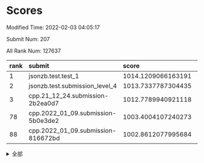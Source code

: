 # Scores

Modified Time: 2022-02-03 04:05:17

Submit Num: 207

All Rank Num: 127637

| rank |               submit               |       score        |       sigma        | pk_num |
| :--- | :--------------------------------- | :----------------- | :----------------- | :----- |
| 1    | jsonzb.test.test_1                 | 1014.1209066163191 | 0.8673903969407243 | 2462   |
| 2    | jsonzb.test.submission_level_4     | 1013.7337787304435 | 0.8287588791751794 | 2461   |
| 3    | cpp.21_12_24.submission-2b2ea0d7   | 1012.7789940921118 | 0.7784421915850844 | 2468   |
| 78   | cpp.2022_01_09.submission-5b0e3de2 | 1003.4004107240273 | 0.7161222245146778 | 2471   |
| 88   | cpp.2022_01_09.submission-816672bd | 1002.8612077995684 | 0.7295090762234779 | 2464   |


<details>
<summary>全部</summary>

| rank |                 submit                 |       score        |       sigma        | pk_num |
| :--- | :------------------------------------- | :----------------- | :----------------- | :----- |
| 1    | jsonzb.test.test_1                     | 1014.1209066163191 | 0.8673903969407243 | 2462   |
| 2    | jsonzb.test.submission_level_4         | 1013.7337787304435 | 0.8287588791751794 | 2461   |
| 3    | cpp.21_12_24.submission-2b2ea0d7       | 1012.7789940921118 | 0.7784421915850844 | 2468   |
| 4    | gobigger.level_3.submission_level_3_2  | 1012.3917877985591 | 0.7989278807174718 | 2469   |
| 5    | gobigger.level_3.submission_level_3_40 | 1011.5126966041782 | 0.7933830988370022 | 2468   |
| 6    | gobigger.level_3.submission_level_3_35 | 1011.4107450249953 | 0.7783904280530504 | 2465   |
| 7    | gobigger.level_3.submission_level_3_28 | 1011.2766333384982 | 0.8015254672962389 | 2471   |
| 8    | gobigger.level_3.submission_level_3_18 | 1010.9902137023432 | 0.79381055321594   | 2467   |
| 9    | gobigger.level_3.submission_level_3_30 | 1010.9568930565963 | 0.7817668613519603 | 2465   |
| 10   | gobigger.level_3.submission_level_3_29 | 1010.8285104949423 | 0.7825007896030717 | 2465   |
| 11   | gobigger.level_3.submission_level_3_1  | 1010.8126901426331 | 0.7631175829910387 | 2463   |
| 12   | gobigger.level_3.submission_level_3_46 | 1010.770696402675  | 0.7665469196772644 | 2467   |
| 13   | gobigger.level_3.submission_level_3_16 | 1010.7171407788993 | 0.7807822731778509 | 2466   |
| 14   | gobigger.level_3.submission_level_3_25 | 1010.6876398712411 | 0.7780643314984907 | 2467   |
| 15   | gobigger.level_3.submission_level_3_36 | 1010.6767542875438 | 0.7605676379144751 | 2467   |
| 16   | gobigger.level_3.submission_level_3_33 | 1010.6612330383523 | 0.7618895384099502 | 2467   |
| 17   | gobigger.level_3.submission_level_3_37 | 1010.5818950959272 | 0.7803784842741204 | 2467   |
| 18   | gobigger.level_3.submission_level_3_44 | 1010.5712023811038 | 0.7463266245181852 | 2463   |
| 19   | gobigger.level_3.submission_level_3_32 | 1010.5337453742387 | 0.7966433624410624 | 2470   |
| 20   | gobigger.level_3.submission_level_3_19 | 1010.4872239422745 | 0.7724595443371111 | 2465   |
| 21   | gobigger.level_3.submission_level_3_17 | 1010.4349643350565 | 0.7693844918615553 | 2466   |
| 22   | gobigger.level_3.submission_level_3_14 | 1010.3045808888046 | 0.7714653963388689 | 2467   |
| 23   | gobigger.level_3.submission_level_3_45 | 1010.2811833828443 | 0.7552293879046985 | 2471   |
| 24   | gobigger.level_3.submission_level_3_24 | 1010.0559373580214 | 0.7817980091323223 | 2464   |
| 25   | gobigger.level_3.submission_level_3_26 | 1010.0326693305993 | 0.7462632132157848 | 2470   |
| 26   | gobigger.level_3.submission_level_3_8  | 1009.9665757550057 | 0.7527220309464442 | 2466   |
| 27   | gobigger.level_3.submission_level_3_34 | 1009.9363868336452 | 0.7492413304347404 | 2464   |
| 28   | gobigger.level_3.submission_level_3_4  | 1009.9029670749371 | 0.7520979020795926 | 2469   |
| 29   | gobigger.level_3.submission_level_3_6  | 1009.9016210375638 | 0.7524674992857209 | 2462   |
| 30   | gobigger.level_3.submission_level_3_15 | 1009.8742887178697 | 0.7800480045647933 | 2461   |
| 31   | gobigger.level_3.submission_level_3_0  | 1009.7962184281042 | 0.7526933466946848 | 2467   |
| 32   | gobigger.level_3.submission_level_3_47 | 1009.759305672976  | 0.7404774786121606 | 2477   |
| 33   | gobigger.level_3.submission_level_3_9  | 1009.7003235663226 | 0.7713385835170186 | 2469   |
| 34   | gobigger.level_3.submission_level_3_22 | 1009.6476549405342 | 0.7518873550142982 | 2464   |
| 35   | gobigger.level_3.submission_level_3_5  | 1009.6320661237795 | 0.7789442713034076 | 2465   |
| 36   | gobigger.level_3.submission_level_3_42 | 1009.6223917134678 | 0.7441961718282262 | 2465   |
| 37   | gobigger.level_3.submission_level_3_23 | 1009.5907605493941 | 0.7567589380343716 | 2467   |
| 38   | gobigger.level_3.submission_level_3_11 | 1009.5700417322564 | 0.753402502097372  | 2470   |
| 39   | gobigger.level_3.submission_level_3_10 | 1009.5671993406912 | 0.752329615638057  | 2469   |
| 40   | gobigger.level_3.submission_level_3_39 | 1009.5488332499631 | 0.7501716965914872 | 2469   |
| 41   | gobigger.level_3.submission_level_3_27 | 1009.5342798903833 | 0.7694237706991809 | 2467   |
| 42   | gobigger.level_3.submission_level_3_13 | 1009.5294525575217 | 0.7356790466739115 | 2463   |
| 43   | gobigger.level_3.submission_level_3_48 | 1009.4614991793691 | 0.750338802151051  | 2471   |
| 44   | gobigger.level_3.submission_level_3_7  | 1009.2575876857131 | 0.7418615179255174 | 2465   |
| 45   | gobigger.level_3.submission_level_3_12 | 1009.1227162327712 | 0.7512371149857248 | 2467   |
| 46   | gobigger.level_3.submission_level_3_31 | 1009.1191128422666 | 0.7571212732977214 | 2469   |
| 47   | gobigger.level_3.submission_level_3_43 | 1009.0812849135971 | 0.7544743689772834 | 2468   |
| 48   | gobigger.level_3.submission_level_3_38 | 1009.0018676144385 | 0.7608108838689718 | 2464   |
| 49   | gobigger.level_3.submission_level_3_41 | 1008.986477193831  | 0.7385129914846447 | 2464   |
| 50   | gobigger.level_3.submission_level_3_49 | 1008.9698358593472 | 0.7544092736013043 | 2460   |
| 51   | gobigger.level_3.submission_level_3_20 | 1008.7836496335015 | 0.7531122354004098 | 2471   |
| 52   | gobigger.level_3.submission_level_3_3  | 1008.1568064852286 | 0.7420276178837596 | 2466   |
| 53   | gobigger.level_3.submission_level_3_21 | 1007.8602290898609 | 0.7334345492220092 | 2464   |
| 54   | gobigger.level_1.submission_level_1_24 | 1004.9578743359324 | 0.7212835205456349 | 2469   |
| 55   | gobigger.level_1.submission_level_1_32 | 1004.9041356990538 | 0.7230692310139046 | 2466   |
| 56   | gobigger.level_1.submission_level_1_48 | 1004.6689386655539 | 0.7244368928569473 | 2464   |
| 57   | gobigger.level_1.submission_level_1_4  | 1004.206267944308  | 0.7164993254240754 | 2463   |
| 58   | gobigger.level_1.submission_level_1_29 | 1004.1003400529978 | 0.7132435425707515 | 2468   |
| 59   | gobigger.level_1.submission_level_1_41 | 1004.0902410795399 | 0.715484198653668  | 2468   |
| 60   | gobigger.level_1.submission_level_1_17 | 1004.0784412011013 | 0.7156727127382401 | 2467   |
| 61   | gobigger.level_1.submission_level_1_46 | 1004.0564494445908 | 0.7218388994425144 | 2465   |
| 62   | gobigger.level_1.submission_level_1_0  | 1004.0188372817641 | 0.7179655071014059 | 2464   |
| 63   | gobigger.level_1.submission_level_1_42 | 1003.928166415376  | 0.7174112284367672 | 2470   |
| 64   | gobigger.level_1.submission_level_1_9  | 1003.9175967228658 | 0.7201889244215094 | 2464   |
| 65   | gobigger.level_1.submission_level_1_7  | 1003.9031745426047 | 0.7108199867760041 | 2465   |
| 66   | gobigger.level_1.submission_level_1_15 | 1003.8794426453344 | 0.7264183293064549 | 2468   |
| 67   | gobigger.level_1.submission_level_1_31 | 1003.8517629980794 | 0.7207022586466325 | 2465   |
| 68   | gobigger.level_1.submission_level_1_1  | 1003.8146750120655 | 0.7072483653356193 | 2464   |
| 69   | gobigger.level_1.submission_level_1_14 | 1003.7669231353137 | 0.7231889950542661 | 2470   |
| 70   | gobigger.level_1.submission_level_1_47 | 1003.5877423664979 | 0.7153803007147295 | 2467   |
| 71   | gobigger.level_1.submission_level_1_23 | 1003.5374930118145 | 0.7196696326748139 | 2469   |
| 72   | gobigger.level_1.submission_level_1_2  | 1003.5286137011495 | 0.7201161960490864 | 2470   |
| 73   | gobigger.level_1.submission_level_1_34 | 1003.5064709679807 | 0.7071711351474378 | 2469   |
| 74   | gobigger.level_1.submission_level_1_25 | 1003.4759945605558 | 0.7198675209206276 | 2467   |
| 75   | gobigger.level_1.submission_level_1_5  | 1003.4541033446512 | 0.7116275298507642 | 2464   |
| 76   | gobigger.level_1.submission_level_1_36 | 1003.4239824537566 | 0.7134546531140155 | 2463   |
| 77   | gobigger.level_1.submission_level_1_8  | 1003.419626295626  | 0.7104640220907155 | 2467   |
| 78   | cpp.2022_01_09.submission-5b0e3de2     | 1003.4004107240273 | 0.7161222245146778 | 2471   |
| 79   | gobigger.level_1.submission_level_1_12 | 1003.3060275344529 | 0.7129268832689453 | 2467   |
| 80   | gobigger.level_1.submission_level_1_40 | 1003.2696292727608 | 0.7257241314848141 | 2466   |
| 81   | gobigger.level_1.submission_level_1_27 | 1003.1758976248137 | 0.7175392759847294 | 2463   |
| 82   | gobigger.level_1.submission_level_1_10 | 1003.1681384496142 | 0.7262448072264082 | 2472   |
| 83   | gobigger.level_1.submission_level_1_3  | 1003.1642126869507 | 0.7178444382232437 | 2466   |
| 84   | gobigger.level_1.submission_level_1_39 | 1003.0808905486554 | 0.7269470884366896 | 2463   |
| 85   | gobigger.level_1.submission_level_1_16 | 1002.9703020535685 | 0.7270259821376956 | 2468   |
| 86   | gobigger.level_1.submission_level_1_35 | 1002.9243570481906 | 0.726785937280994  | 2466   |
| 87   | gobigger.level_1.submission_level_1_11 | 1002.8786560836284 | 0.7203112723048911 | 2466   |
| 88   | cpp.2022_01_09.submission-816672bd     | 1002.8612077995684 | 0.7295090762234779 | 2464   |
| 89   | gobigger.level_1.submission_level_1_38 | 1002.8312894163932 | 0.7173817010860913 | 2461   |
| 90   | gobigger.level_1.submission_level_1_30 | 1002.7929346506975 | 0.7193234811607936 | 2473   |
| 91   | gobigger.level_1.submission_level_1_21 | 1002.757938284822  | 0.7159894016844642 | 2470   |
| 92   | gobigger.level_1.submission_level_1_37 | 1002.7103626777753 | 0.7116023285610314 | 2463   |
| 93   | gobigger.level_1.submission_level_1_49 | 1002.7021135405455 | 0.7136273641908643 | 2461   |
| 94   | gobigger.level_1.submission_level_1_28 | 1002.6153806564508 | 0.7116841393157901 | 2468   |
| 95   | gobigger.level_1.submission_level_1_43 | 1002.5970039629844 | 0.7220496841546961 | 2462   |
| 96   | gobigger.level_1.submission_level_1_18 | 1002.568472989316  | 0.7199672978396985 | 2466   |
| 97   | gobigger.level_1.submission_level_1_20 | 1002.552930289468  | 0.7142315322635531 | 2462   |
| 98   | gobigger.level_1.submission_level_1_19 | 1002.5095140586294 | 0.7279903546890831 | 2465   |
| 99   | gobigger.level_1.submission_level_1_13 | 1002.4660577046558 | 0.713237409011533  | 2466   |
| 100  | gobigger.level_1.submission_level_1_26 | 1002.4575207452709 | 0.7116150484708703 | 2470   |
| 101  | gobigger.level_1.submission_level_1_45 | 1002.3084285899884 | 0.7128032509030194 | 2467   |
| 102  | gobigger.level_1.submission_level_1_44 | 1002.1827395167094 | 0.7152555099984907 | 2468   |
| 103  | gobigger.level_1.submission_level_1_22 | 1001.965584928924  | 0.7133479644742026 | 2467   |
| 104  | gobigger.level_1.submission_level_1_33 | 1001.7700840682561 | 0.7081076005212152 | 2464   |
| 105  | gobigger.level_1.submission_level_1_6  | 1001.723368135767  | 0.713277434665097  | 2463   |
| 106  | gobigger.random.submission_random_46   | 996.9461125590528  | 0.7008251268775849 | 2471   |
| 107  | gobigger.random.submission_random_38   | 996.9404509076273  | 0.7093287530015141 | 2465   |
| 108  | gobigger.random.submission_random_32   | 996.8613370148988  | 0.7033815515767122 | 2465   |
| 109  | gobigger.random.submission_random_22   | 996.6441347145127  | 0.704860296897507  | 2469   |
| 110  | gobigger.random.submission_random_21   | 996.6307154448668  | 0.7075986899869936 | 2462   |
| 111  | gobigger.random.submission_random_36   | 996.5973228032851  | 0.7158537794742996 | 2465   |
| 112  | gobigger.random.submission_random_33   | 996.5710854592733  | 0.7131337846473743 | 2467   |
| 113  | gobigger.random.submission_random_41   | 996.5075102996182  | 0.729709170865423  | 2470   |
| 114  | gobigger.random.submission_random_5    | 996.4873790707259  | 0.7120023972904644 | 2471   |
| 115  | gobigger.random.submission_random_45   | 996.4546009643585  | 0.7004396908295808 | 2464   |
| 116  | gobigger.random.submission_random_12   | 996.4124103073409  | 0.7096879161308481 | 2465   |
| 117  | gobigger.random.submission_random_49   | 996.2545285825084  | 0.7005895445840579 | 2465   |
| 118  | gobigger.random.submission_random_42   | 996.2409741870289  | 0.7232446729305887 | 2466   |
| 119  | gobigger.random.submission_random_31   | 996.2168355967672  | 0.7132980196610658 | 2465   |
| 120  | gobigger.random.submission_random_17   | 996.1887947593822  | 0.7085605069394639 | 2467   |
| 121  | gobigger.random.submission_random_9    | 996.1358568614627  | 0.7217075221813242 | 2468   |
| 122  | gobigger.random.submission_random_25   | 996.1003570839068  | 0.7022174205010224 | 2462   |
| 123  | gobigger.random.submission_random_34   | 996.0823515878583  | 0.7079066454924056 | 2461   |
| 124  | gobigger.random.submission_random_19   | 996.0689422227438  | 0.6982179094175756 | 2469   |
| 125  | gobigger.random.submission_random_15   | 995.9926336824932  | 0.710422699492634  | 2468   |
| 126  | gobigger.random.submission_random_2    | 995.9706736330699  | 0.7118713970668211 | 2466   |
| 127  | gobigger.random.submission_random_24   | 995.9308265418589  | 0.7073603956628082 | 2469   |
| 128  | gobigger.random.submission_random_6    | 995.9160529996484  | 0.7065564072129602 | 2465   |
| 129  | gobigger.random.submission_random_28   | 995.8712185506511  | 0.7104717078081741 | 2462   |
| 130  | gobigger.random.submission_random_47   | 995.799161497769   | 0.7035543273031908 | 2466   |
| 131  | gobigger.random.submission_random_30   | 995.7562832514172  | 0.7054218130218728 | 2467   |
| 132  | gobigger.random.submission_random_14   | 995.7389267628055  | 0.7134881729469582 | 2472   |
| 133  | gobigger.random.submission_random_27   | 995.6791533076109  | 0.7145459940469764 | 2463   |
| 134  | gobigger.random.submission_random_10   | 995.605104345757   | 0.7079791982233977 | 2466   |
| 135  | gobigger.random.submission_random_8    | 995.57138390448    | 0.7162141172449933 | 2467   |
| 136  | gobigger.random.submission_random_29   | 995.5626767307377  | 0.7038550731705412 | 2466   |
| 137  | gobigger.random.submission_random_40   | 995.5619497110438  | 0.7227753561157301 | 2467   |
| 138  | gobigger.random.submission_random_43   | 995.5341750976576  | 0.7106935681598038 | 2467   |
| 139  | gobigger.random.submission_random_16   | 995.4802385854255  | 0.7168121991719854 | 2467   |
| 140  | gobigger.random.submission_random_37   | 995.4625256504011  | 0.7098452841742201 | 2470   |
| 141  | gobigger.random.submission_random_48   | 995.4456987160391  | 0.7016321851356168 | 2470   |
| 142  | gobigger.random.submission_random_4    | 995.3805064947451  | 0.7176616058586089 | 2470   |
| 143  | gobigger.random.submission_random_7    | 995.3005372721318  | 0.7008645510758471 | 2466   |
| 144  | gobigger.random.submission_random_44   | 995.2765933386895  | 0.7199162388404231 | 2465   |
| 145  | gobigger.random.submission_random_35   | 995.2507096316374  | 0.7450173022148879 | 2470   |
| 146  | gobigger.random.submission_random_13   | 995.1547401636896  | 0.6934904995080796 | 2467   |
| 147  | gobigger.random.submission_random_20   | 995.1274151738171  | 0.7196980338955191 | 2462   |
| 148  | gobigger.random.submission_random_23   | 995.1192029856447  | 0.7181432690064082 | 2466   |
| 149  | gobigger.random.submission_random_11   | 995.033974936367   | 0.7305228093967747 | 2473   |
| 150  | gobigger.random.submission_random_18   | 995.015603173902   | 0.7133561665343693 | 2465   |
| 151  | gobigger.random.submission_random_3    | 994.8336465729697  | 0.7243668721450026 | 2468   |
| 152  | gobigger.random.submission_random_1    | 994.743992340204   | 0.722487834985209  | 2465   |
| 153  | gobigger.random.submission_random_26   | 994.5961990943725  | 0.7009099490142242 | 2464   |
| 154  | gobigger.random.submission_random_39   | 994.467187651262   | 0.7257750476971483 | 2466   |
| 155  | gobigger.level_2.submission_level_2_31 | 994.295162314437   | 0.7274083331964752 | 2472   |
| 156  | gobigger.level_2.submission_level_2_1  | 993.8049818112895  | 0.71245014921039   | 2469   |
| 157  | gobigger.random.submission_random_0    | 993.7019725889454  | 0.7367814382913034 | 2465   |
| 158  | gobigger.level_2.submission_level_2_36 | 993.4557954681386  | 0.7450360997933871 | 2462   |
| 159  | gobigger.level_2.submission_level_2_37 | 993.4101464553501  | 0.7400784339308041 | 2460   |
| 160  | gobigger.level_2.submission_level_2_8  | 993.1735414633273  | 0.7212530382961986 | 2466   |
| 161  | gobigger.level_2.submission_level_2_40 | 993.1081801920305  | 0.7235446695445317 | 2466   |
| 162  | gobigger.level_2.submission_level_2_4  | 993.0314085816394  | 0.7368418246149765 | 2461   |
| 163  | gobigger.level_2.submission_level_2_39 | 992.9478673777328  | 0.7270926057859726 | 2466   |
| 164  | gobigger.level_2.submission_level_2_34 | 992.8564435809134  | 0.7289769975785595 | 2469   |
| 165  | gobigger.level_2.submission_level_2_24 | 992.7498643115025  | 0.744290861342641  | 2471   |
| 166  | gobigger.level_2.submission_level_2_0  | 992.7304339716717  | 0.7474171055041834 | 2470   |
| 167  | gobigger.level_2.submission_level_2_33 | 992.7177552132935  | 0.7462737414921121 | 2464   |
| 168  | gobigger.level_2.submission_level_2_20 | 992.7043421047294  | 0.7358751510447965 | 2461   |
| 169  | gobigger.level_2.submission_level_2_9  | 992.6089482437555  | 0.7422614964715762 | 2467   |
| 170  | gobigger.level_2.submission_level_2_5  | 992.6021393245009  | 0.7269908299921097 | 2462   |
| 171  | gobigger.level_2.submission_level_2_14 | 992.5905477828753  | 0.734928627357313  | 2471   |
| 172  | gobigger.level_2.submission_level_2_23 | 992.5860316035722  | 0.7448986933478726 | 2466   |
| 173  | gobigger.level_2.submission_level_2_10 | 992.5679784487371  | 0.7405212560920189 | 2466   |
| 174  | gobigger.level_2.submission_level_2_27 | 992.538260331439   | 0.7452126172598234 | 2471   |
| 175  | gobigger.level_2.submission_level_2_41 | 992.5184959624952  | 0.7226722159736034 | 2466   |
| 176  | gobigger.level_2.submission_level_2_11 | 992.5172371517743  | 0.7423799948817703 | 2471   |
| 177  | gobigger.level_2.submission_level_2_16 | 992.5099443742606  | 0.7412189389179353 | 2465   |
| 178  | gobigger.level_2.submission_level_2_29 | 992.4637394781272  | 0.7519837667360678 | 2468   |
| 179  | gobigger.level_2.submission_level_2_26 | 992.450769867637   | 0.7166162617591223 | 2467   |
| 180  | gobigger.level_2.submission_level_2_30 | 992.3746956902746  | 0.7425034490895651 | 2466   |
| 181  | gobigger.level_2.submission_level_2_35 | 992.1117874592829  | 0.7542421886685243 | 2467   |
| 182  | gobigger.level_2.submission_level_2_6  | 992.0260644110826  | 0.7270431496276207 | 2465   |
| 183  | gobigger.level_2.submission_level_2_15 | 991.9808726037049  | 0.7503843392202457 | 2458   |
| 184  | gobigger.level_2.submission_level_2_32 | 991.9456390581526  | 0.7435447342122637 | 2467   |
| 185  | gobigger.level_2.submission_level_2_17 | 991.9287943891146  | 0.7612123928777049 | 2468   |
| 186  | gobigger.level_2.submission_level_2_45 | 991.9103220782465  | 0.7436764260227806 | 2463   |
| 187  | gobigger.level_2.submission_level_2_3  | 991.9022560231743  | 0.7385365840292887 | 2470   |
| 188  | gobigger.level_2.submission_level_2_19 | 991.8700768409016  | 0.7231756371012803 | 2466   |
| 189  | gobigger.level_2.submission_level_2_18 | 991.8649531227853  | 0.755835918311674  | 2466   |
| 190  | gobigger.level_2.submission_level_2_44 | 991.8612302595049  | 0.7527946590976323 | 2464   |
| 191  | gobigger.level_2.submission_level_2_2  | 991.7452632291589  | 0.7409810008910905 | 2464   |
| 192  | gobigger.level_2.submission_level_2_7  | 991.7380114061201  | 0.7589481709426454 | 2466   |
| 193  | gobigger.level_2.submission_level_2_28 | 991.6721907402257  | 0.7480054903501308 | 2466   |
| 194  | gobigger.level_2.submission_level_2_42 | 991.5868665165983  | 0.7549317003540804 | 2467   |
| 195  | gobigger.level_2.submission_level_2_48 | 991.5387906805802  | 0.75616897350849   | 2466   |
| 196  | gobigger.level_2.submission_level_2_43 | 991.4258374428513  | 0.7405020034855582 | 2470   |
| 197  | gobigger.level_2.submission_level_2_49 | 991.3903785228432  | 0.7688436963290101 | 2465   |
| 198  | gobigger.level_2.submission_level_2_22 | 991.3706324500396  | 0.7408943794081053 | 2468   |
| 199  | gobigger.level_2.submission_level_2_21 | 991.2669679308749  | 0.755692063494667  | 2468   |
| 200  | gobigger.level_2.submission_level_2_13 | 990.9049385836896  | 0.7605253413201228 | 2465   |
| 201  | gobigger.level_2.submission_level_2_38 | 990.8573286850444  | 0.7730109205839624 | 2469   |
| 202  | gobigger.level_2.submission_level_2_46 | 990.7458572695128  | 0.7438508658802259 | 2470   |
| 203  | gobigger.level_2.submission_level_2_25 | 990.5624999807924  | 0.7629561554619008 | 2467   |
| 204  | gobigger.level_2.submission_level_2_12 | 990.2435919004016  | 0.7868606776206023 | 2467   |
| 205  | gobigger.level_2.submission_level_2_47 | 990.2228696318687  | 0.7789828918264725 | 2467   |
| 206  | gobigger.none.submission_none_0        | 975.9719283129847  | 1.4698527155150933 | 2465   |
| 207  | gobigger.none.submission_none_1        | 975.8826749877414  | 1.432797966277373  | 2469   |

</details>